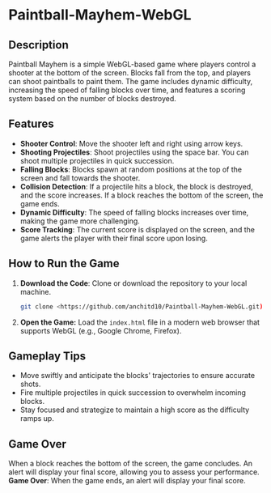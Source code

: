 # Paintball-Mayhem-WebGL
## Description

Paintball Mayhem is a simple WebGL-based game where players control a shooter at the bottom of the screen. Blocks fall from the top, and players can shoot paintballs to paint them. The game includes dynamic difficulty, increasing the speed of falling blocks over time, and features a scoring system based on the number of blocks destroyed.

## Features

- **Shooter Control**: Move the shooter left and right using arrow keys.
- **Shooting Projectiles**: Shoot projectiles using the space bar. You can shoot multiple projectiles in quick succession.
- **Falling Blocks**: Blocks spawn at random positions at the top of the screen and fall towards the shooter.
- **Collision Detection**: If a projectile hits a block, the block is destroyed, and the score increases. If a block reaches the bottom of the screen, the game ends.
- **Dynamic Difficulty**: The speed of falling blocks increases over time, making the game more challenging.
- **Score Tracking**: The current score is displayed on the screen, and the game alerts the player with their final score upon losing.

## How to Run the Game

1. **Download the Code**: Clone or download the repository to your local machine.
   
   ```bash
   git clone <https://github.com/anchitd10/Paintball-Mayhem-WebGL.git)>
   
2. **Open the Game:** Load the `index.html` file in a modern web browser that supports WebGL (e.g., Google Chrome, Firefox).

## Gameplay Tips

- Move swiftly and anticipate the blocks' trajectories to ensure accurate shots.
- Fire multiple projectiles in quick succession to overwhelm incoming blocks.
- Stay focused and strategize to maintain a high score as the difficulty ramps up.

## Game Over

When a block reaches the bottom of the screen, the game concludes. An alert will display your final score, allowing you to assess your performance.
**Game Over**: When the game ends, an alert will display your final score.
